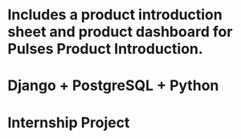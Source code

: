 # Includes a product introduction sheet and product dashboard for Pulses Product Introduction.
# Django + PostgreSQL + Python
# Internship Project
 
